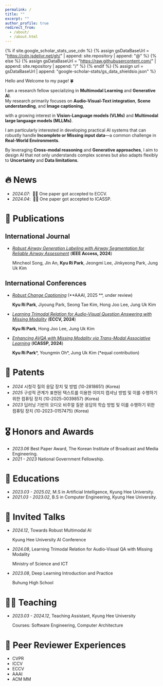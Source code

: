 ```yaml
---
permalink: /
title: ""
excerpt: ""
author_profile: true
redirect_from: 
  - /about/
  - /about.html
---
```


{% if site.google_scholar_stats_use_cdn %}
{% assign gsDataBaseUrl = "https://cdn.jsdelivr.net/gh/" | append: site.repository | append: "@" %}
{% else %}
{% assign gsDataBaseUrl = "https://raw.githubusercontent.com/" | append: site.repository | append: "/" %}
{% endif %}
{% assign url = gsDataBaseUrl | append: "google-scholar-stats/gs_data_shieldsio.json" %}

<span class='anchor' id='about-me'></span>
Hello and Welcome to my page! 🍀

I am a research fellow specializing in **Multimodal Learning** and **Generative AI**.  
My research primarily focuses on **Audio-Visual-Text integration**, **Scene understanding**, and **Image captioning**, 

with a growing interest in **Vision-Language models (VLMs)** and **Multimodal large language models (MLLMs)**.

I am particularly interested in developing practical AI systems that can robustly handle **Incomplete or Missing input data**—a common challenge in **Real-World Environments**. 

By leveraging **Cross-modal reasoning** and **Generative approaches**, I aim to design AI that not only understands complex scenes but also adapts flexibly to **Uncertainty** and **Data limitations**.



# 🔥 News
- *2024.07*: &nbsp;🎉🎉 One paper got accepted to ECCV. 
- *2024.04*: &nbsp;🎉🎉 One paper got accepted to ICASSP. 

# 📝 Publications 
## International Journal
- *[Robust Airway Generation Labeling with Airway Segmentation for Reliable Airway Assessment]([http://github.com](https://ieeexplore.ieee.org/stamp/stamp.jsp?arnumber=10605782))* (**IEEE Access, 2024**)
  
  Mincheol Song, Jin An, **Kyu Ri Park**, Jeongmi Lee, Jinkyeong Park, Jung Uk Kim  

## International Conferences
- *[Robust Change Captioning](tbc)* (**AAAI, 2025 **, under review)
  
  **Kyu Ri Park**, Jiyoung Park, Seong Tae Kim, Hong Joo Lee, Jung Uk Kim
  

-  *[Learning Trimodal Relation for Audio-Visual Question Answering with Missing Modality](https://www.ecva.net/papers/eccv_2024/papers_ECCV/papers/02295.pdf)* (**ECCV, 2024**)

   **Kyu Ri Park**, Hong Joo Lee, Jung Uk Kim

- *[Enhancing AVQA with Missing Modality via Trans-Modal Associative Learning](https://ieeexplore.ieee.org/abstract/document/10446292)*  (**ICASSP, 2024**)
  
  **Kyu Ri Park**\*, Youngmin Oh\*, Jung Uk Kim  (\*equal contribution)

# 🚩 Patents
- *2024* 시청각 질의 응답 장치 및 방법 (10-2818651) (Korea)
- *2025* 구성적 관계가 표현된 텍스트를 이용한 이미지 캡셔닝 방법 및 이를 수행하기 위한 컴퓨팅 장치 (10-2025-0039857) (Korea)
- *2023* 딥러닝 기반의 오디오 비주얼 질문 응답의 학습 방법 및 이를 수행하기 위한 컴퓨팅 장치 (10-2023-0157475) (Korea)

# 🎖 Honors and Awards
- *2023.06* Best Paper Award, The Korean Institute of Broadcast and Media Engineering. 
- *2021 - 2023* National Government Fellowship. 

# 📖 Educations
- *2023.03 - 2025.02*, M.S in Artificial Intelligence, Kyung Hee University.
- *2021.03 - 2023.02*, B.S in Computer Engineering, Kyung Hee University.

# 💬 Invited Talks
- *2024.12*, Towards Robust Multimodal AI
  
  Kyung Hee University AI Conference
  
- *2024.08*, Learning Trimodal Relation for Audio-Visual QA with Missing Modality
  
  Ministry of Science and ICT

- *2023.08*, Deep Learning Introduction and Practice
  
  Buhung High School

<span class='anchor' id='teaching'></span>
# 🧑‍🏫 Teaching
- *2023.03 - 2024.12*, Teaching Assistant, Kyung Hee University
  
  Courses: Software Engineering, Computer Architecture

<span class='anchor' id='peer-review-experience'></span>
# 🔎 Peer Reviewer Experiences
- CVPR
- ICCV
- ECCV
- AAAI
- ACM MM
